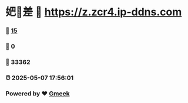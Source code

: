 # 妑🔭差 :link: https://z.zcr4.ip-ddns.com 
### :page_facing_up: [15](https://z.zcr4.ip-ddns.com/tag.html) 
### :speech_balloon: 0 
### :hibiscus: 33362 
### :alarm_clock: 2025-05-07 17:56:01 
### Powered by :heart: [Gmeek](https://github.com/Meekdai/Gmeek)
